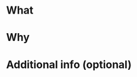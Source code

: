 <!-- ℹ お読みください
PRありがとうございます！ PRを作成する前に、以下をご確認ください:
- 可能であればタイトルに、以下で示すようなPRの種類が分かるキーワードをプリフィクスしてください。
  - fix / refactor / feat / enhance / perf / chore
  - また、PRの粒度が適切であることを確認してください。ひとつのPRに複数の種類の変更や関心を含めることは避けてください。
- このPRによって解決されるIssueがある場合は、そのIssueへの参照を本文内に含めてください。
- CHANGELOG.mdに変更点を追記してください。リファクタリングなど、利用者に影響を与えない変更についてはこの限りではありません。
- この変更により新たに作成、もしくは更新すべきドキュメントがないか確認してください。
- 機能追加やバグ修正をした場合は、可能であればテストケースを追加してください。
- テスト、Lintが通っていることを予め確認してください。
  - `npm run test`、`npm run lint`でぞれぞれ実施可能です
- UIに変更がある場合はスクリーンショットを本文内に添付してください。
ご協力ありがとうございます🤗
-->
<!-- ℹ README
Thank you for your PR! Before creating a PR, please check the following:
- If possible, prefix the title with a keyword that identifies the type of this PR, as shown below.
  - fix / refactor / feat / enhance / perf / chore
  - Also, make sure that the granularity of this PR is appropriate. Please do not include more than one type of change or interest in a single PR.
- If there is an Issue which will be resolved by this PR, please include a reference to the Issue in the text.
- Please add the summary of the changes to CHANGELOG.md. However, this is not necessary for changes that do not affect the users, such as refactoring.
- Check if there are any documents that need to be created or updated due to this change.
- If you have added a feature or fixed a bug, please add a test case if possible.
- Please make sure that tests and Lint are passed in advance.
  - You can run it with `npm run test` and `npm run lint`.
- If this PR includes UI changes, please attach a screenshot in the text.
Thanks for your cooperation 🤗

Important: If your language is not Japanese, you do not need to translate and write the description in Japanese.
The accuracy of translation into Japanese is not high, so it will be easier for us to understand if you write it in the original language.
It will also allow the reader to use the translation tool of their preference if necessary.
-->

# What
<!-- このPRで何をしたのか？ どう変わるのか？ -->
<!-- What did you do with this PR? How will it change things? -->

# Why
<!-- なぜそうするのか？ どういう意図なのか？ 何が困っているのか？ -->
<!-- Why do you do it? What are your intentions? What is the problem? -->

# Additional info (optional)
<!-- テスト観点など -->
<!-- Test perspective, etc -->
